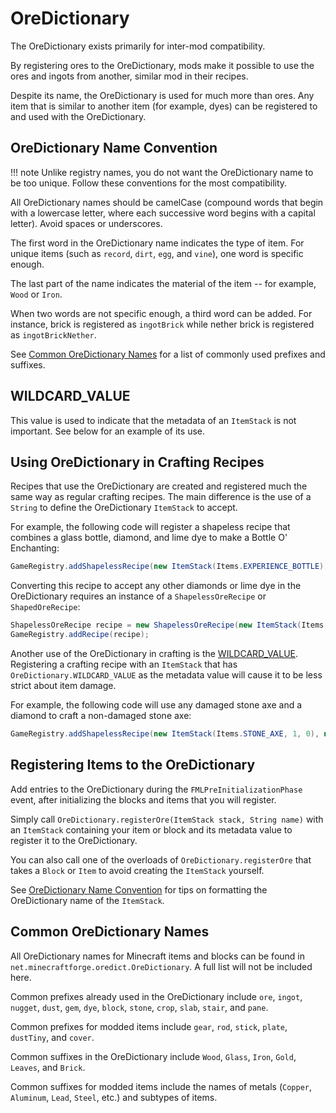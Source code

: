 OreDictionary
======

The OreDictionary exists primarily for inter-mod compatibility. 

By registering ores to the OreDictionary, mods make it possible to use the ores and ingots from another, similar mod in their recipes.

Despite its name, the OreDictionary is used for much more than ores. Any item that is similar to another item (for example, dyes) can be registered to and used with the OreDictionary.

## OreDictionary Name Convention

!!! note
    Unlike registry names, you do not want the OreDictionary name to be too unique. Follow these conventions for the most compatibility.
	
All OreDictionary names should be camelCase (compound words that begin with a lowercase letter, where each successive word begins with a capital letter). Avoid spaces or underscores.

The first word in the OreDictionary name indicates the type of item. For unique items (such as `record`, `dirt`, `egg`, and `vine`), one word is specific enough.

The last part of the name indicates the material of the item -- for example, `Wood` or `Iron`.

When two words are not specific enough, a third word can be added. For instance, brick is registered as `ingotBrick` while nether brick is registered as `ingotBrickNether`.

See [Common OreDictionary Names](#common-oredictionary-names) for a list of commonly used prefixes and suffixes.

## WILDCARD_VALUE

This value is used to indicate that the metadata of an `ItemStack` is not important. See below for an example of its use.

## Using OreDictionary in Crafting Recipes

Recipes that use the OreDictionary are created and registered much the same way as regular crafting recipes. The main difference is the use of a `String` to define the OreDictionary `ItemStack` to accept.

For example, the following code will register a shapeless recipe that combines a glass bottle, diamond, and lime dye to make a Bottle O' Enchanting:

```java
GameRegistry.addShapelessRecipe(new ItemStack(Items.EXPERIENCE_BOTTLE), Items.DIAMOND, new ItemStack(Items.DYE, 1, 10));
```

Converting this recipe to accept any other diamonds or lime dye in the OreDictionary requires an instance of a `ShapelessOreRecipe` or `ShapedOreRecipe`:

```java
ShapelessOreRecipe recipe = new ShapelessOreRecipe(new ItemStack(Items.EXPERIENCE_BOTTLE), "gemDiamond", "dyeLime");
GameRegistry.addRecipe(recipe);
```

Another use of the OreDictionary in crafting is the [WILDCARD_VALUE](#wildcard_value). Registering a crafting recipe with an `ItemStack` that has `OreDictionary.WILDCARD_VALUE` as the metadata value will cause it to be less strict about item damage.

For example, the following code will use any damaged stone axe and a diamond to craft a non-damaged stone axe:

```java
GameRegistry.addShapelessRecipe(new ItemStack(Items.STONE_AXE, 1, 0), new ItemStack(Items.STONE_AXE, 1, OreDictionary.WILDCARD_VALUE), Items.DIAMOND);
```

## Registering Items to the OreDictionary

Add entries to the OreDictionary during the `FMLPreInitializationPhase` event, after initializing the blocks and items that you will register.

Simply call `OreDictionary.registerOre(ItemStack stack, String name)` with an `ItemStack` containing your item or block and its metadata value to register it to the OreDictionary.

You can also call one of the overloads of `OreDictionary.registerOre` that takes a `Block` or `Item` to avoid creating the `ItemStack` yourself.

See [OreDictionary Name Convention](#oredictionary-name-convention) for tips on formatting the OreDictionary name of the `ItemStack`.

## Common OreDictionary Names

All OreDictionary names for Minecraft items and blocks can be found in `net.minecraftforge.oredict.OreDictionary`. A full list will not be included here.

Common prefixes already used in the OreDictionary include `ore`, `ingot`, `nugget`, `dust`, `gem`, `dye`, `block`, `stone`, `crop`, `slab`, `stair`, and `pane`.

Common prefixes for modded items include `gear`, `rod`, `stick`, `plate`, `dustTiny`, and `cover`. 

Common suffixes in the OreDictionary include `Wood`, `Glass`, `Iron`, `Gold`, `Leaves`, and `Brick`. 

Common suffixes for modded items include the names of metals (`Copper`, `Aluminum`, `Lead`, `Steel`, etc.) and subtypes of items.
